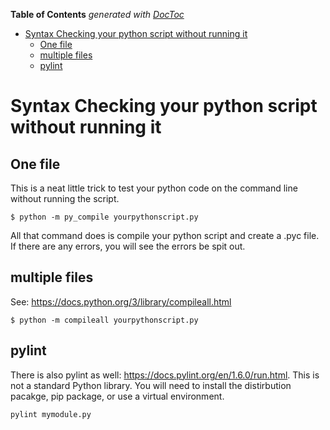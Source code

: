 <!-- START doctoc generated TOC please keep comment here to allow auto update -->
<!-- DON'T EDIT THIS SECTION, INSTEAD RE-RUN doctoc TO UPDATE -->
**Table of Contents**  *generated with [DocToc](https://github.com/thlorenz/doctoc)*

- [Syntax Checking your python script without running it](#syntax-checking-your-python-script-without-running-it)
  - [One file](#one-file)
  - [multiple files](#multiple-files)
  - [pylint](#pylint)

<!-- END doctoc generated TOC please keep comment here to allow auto update -->

# Syntax Checking your python script without running it

## One file
This is a neat little trick to test your python code on the command line without running the script.

```
$ python -m py_compile yourpythonscript.py
```

All that command does is compile your python script and create a .pyc file. If there are any errors, you will see the errors be spit out.

## multiple files

See: https://docs.python.org/3/library/compileall.html

```
$ python -m compileall yourpythonscript.py
```

## pylint

There is also pylint as well: https://docs.pylint.org/en/1.6.0/run.html. This is not a standard Python library. You will need to install the distirbution pacakge, pip package, or use a virtual environment.

```
pylint mymodule.py
```
